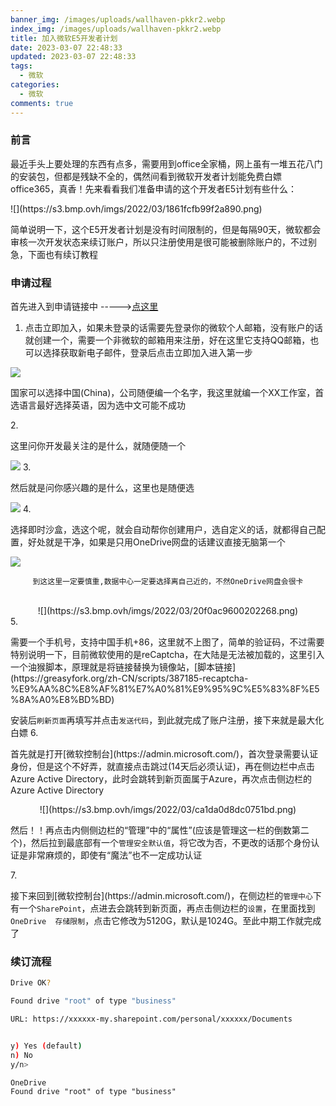 ```yaml
---
banner_img: /images/uploads/wallhaven-pkkr2.webp
index_img: /images/uploads/wallhaven-pkkr2.webp
title: 加入微软E5开发者计划
date: 2023-03-07 22:48:33
updated: 2023-03-07 22:48:33
tags:
  - 微软
categories:
  - 微软
comments: true
---
```

### 前言
<p>最近手头上要处理的东西有点多，需要用到office全家桶，网上虽有一堆五花八门的安装包，但都是残缺不全的，偶然间看到微软开发者计划能免费白嫖office365，真香！先来看看我们准备申请的这个开发者E5计划有些什么：</p>
![](https://s3.bmp.ovh/imgs/2022/03/1861fcfb99f2a890.png)
<p>简单说明一下，这个E5开发者计划是没有时间限制的，但是每隔90天，微软都会审核一次开发状态来续订账户，所以只注册使用是很可能被删除账户的，不过别急，下面也有续订教程</p>

### 申请过程
首先进入到申请链接中 ----->[点这里](https://developer.microsoft.com/zh-cn/microsoft-365/dev-program)

1. <p>点击立即加入，如果未登录的话需要先登录你的微软个人邮箱，没有账户的话就创建一个，需要一个非微软的邮箱用来注册，好在这里它支持QQ邮箱，也可以选择获取新电子邮件，登录后点击立即加入进入第一步</p>
![](https://s3.bmp.ovh/imgs/2022/03/b90b0f6898f70227.png)<p>国家可以选择中国(China)，公司随便编一个名字，我这里就编一个XX工作室，首选语言最好选择英语，因为选中文可能不成功</p>
2. <p>这里问你开发最关注的是什么，就随便随一个</p>
![](https://s3.bmp.ovh/imgs/2022/03/c742203977ff174c.png)
3. <p>然后就是问你感兴趣的是什么，这里也是随便选</p>
![](https://s3.bmp.ovh/imgs/2022/03/2977386741e5ec1f.jpg)
4. <p>选择即时沙盒，选这个呢，就会自动帮你创建用户，选自定义的话，就都得自己配置，好处就是干净，如果是只用OneDrive网盘的话建议直接无脑第一个</p>
![](https://s3.bmp.ovh/imgs/2022/03/14f7a1fc4482c405.jpg)
<center><p><code>到这这里一定要慎重,数据中心一定要选择离自己近的，不然OneDrive网盘会很卡</code></p><br>
![](https://s3.bmp.ovh/imgs/2022/03/20f0ac9600202268.png)</center>
5. <p>需要一个手机号，支持中国手机+86，这里就不上图了，简单的验证码，不过需要特别说明一下，目前微软使用的是reCaptcha，在大陆是无法被加载的，这里引入一个油猴脚本，原理就是将链接替换为镜像站，[脚本链接](https://greasyfork.org/zh-CN/scripts/387185-recaptcha-%E9%AA%8C%E8%AF%81%E7%A0%81%E9%95%9C%E5%83%8F%E5%8A%A0%E8%BD%BD)</p>
安装后<code>刷新页面</code>再填写并点击<code>发送代码</code>，到此就完成了账户注册，接下来就是最大化白嫖
6. <p>首先就是打开[微软控制台](https://admin.microsoft.com/)，首次登录需要认证身份，但是这个不好弄，就直接点击跳过(14天后必须认证)，再在侧边栏中点击Azure Active Directory，此时会跳转到新页面属于Azure，再次点击侧边栏的Azure Active Directory</p>
<center>![](https://s3.bmp.ovh/imgs/2022/03/ca1da0d8dc0751bd.png)</center><p>然后！！再点击内侧侧边栏的“管理”中的“属性”(应该是管理这一栏的倒数第二个)，然后拉到最底部有一个<code>管理安全默认值</code>，将它改为否，不更改的话那个身份认证是非常麻烦的，即使有“魔法”也不一定成功认证</p>
7. <p>接下来回到[微软控制台](https://admin.microsoft.com/)，在侧边栏的<code>管理中心</code>下有一个<code>SharePoint</code>，点进去会跳转到新页面，再点击侧边栏的<code>设置</code>，在里面找到<code>OneDrive  存储限制</code>，点击它修改为5120G，默认是1024G。至此中期工作就完成了</p>

### 续订流程
``` bash
Drive OK?

Found drive "root" of type "business"

URL: https://xxxxxx-my.sharepoint.com/personal/xxxxxx/Documents


y) Yes (default)
n) No
y/n> 
```
```
OneDrive
Found drive "root" of type "business"
```